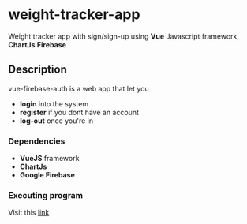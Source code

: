 # weight-tracker-app
Weight tracker app with sign/sign-up using **Vue** Javascript framework, **ChartJs** **Firebase**

## Description

vue-firebase-auth is a web app that let you 

- **login** into the system
- **register** if you dont have an account
- **log-out** once you're in

### Dependencies

- **VueJS** framework
- **ChartJs** 
- **Google Firebase** 

### Executing program

Visit this [link](https://weight-tracker-app-samucatezu.netlify.app/)

